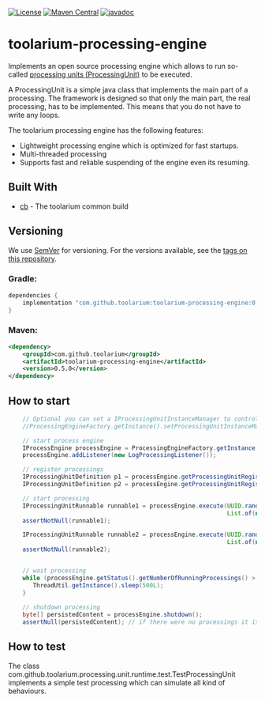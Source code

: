 [![License](https://img.shields.io/github/license/toolarium/toolarium-processing-engine)](https://github.com/toolarium/toolarium-processing-engine/blob/master/LICENSE)
[![Maven Central](https://img.shields.io/maven-central/v/com.github.toolarium/toolarium-processing-engine/0.5.0)](https://search.maven.org/artifact/com.github.toolarium/toolarium-processing-engine/0.5.0/jar)
[![javadoc](https://javadoc.io/badge2/com.github.toolarium/toolarium-processing-engine/javadoc.svg)](https://javadoc.io/doc/com.github.toolarium/toolarium-processing-engine)

# toolarium-processing-engine

Implements an open source processing engine which allows to run so-called [processing units (ProcessingUnit)](https://github.com/toolarium/toolarium-processing-unit/) to be executed.

A ProcessingUnit is a simple java class that implements the main part of a processing. The framework is designed so that only the main part, the real processing, has to be implemented. 
This means that you do not have to write any loops.

The toolarium processing engine has the following features:
- Lightweight processing engine which is optimized for fast startups.
- Multi-threaded processing
- Supports fast and reliable suspending of the engine even its resuming.

## Built With

* [cb](https://github.com/toolarium/common-build) - The toolarium common build

## Versioning

We use [SemVer](http://semver.org/) for versioning. For the versions available, see the [tags on this repository](https://github.com/toolarium/toolarium-processing-engine/tags). 


### Gradle:

```groovy
dependencies {
    implementation "com.github.toolarium:toolarium-processing-engine:0.5.0"
}
```

### Maven:

```xml
<dependency>
    <groupId>com.github.toolarium</groupId>
    <artifactId>toolarium-processing-engine</artifactId>
    <version>0.5.0</version>
</dependency>
```

## How to start
```java
    // Optional you can set a IProcessingUnitInstanceManager to control creating instances
    //ProcessingEngineFactory.getInstance().setProcessingUnitInstanceManager(instanceManager);

    // start process engine
    IProcessEngine processEngine = ProcessingEngineFactory.getInstance().getProcessingEngine();
    processEngine.addListener(new LogProcessingListener());

    // register processings
    IProcessingUnitDefinition p1 = processEngine.getProcessingUnitRegistry().register(ProcessingUnitSample.class);
    IProcessingUnitDefinition p2 = processEngine.getProcessingUnitRegistry().register(ProcessingUnitSample2.class.getName());

    // start processing
    IProcessingUnitRunnable runnable1 = processEngine.execute(UUID.randomUUID().toString(), "test1", p1.getProcessingClassname(),
                                                              List.of(new Parameter(ProcessingUnitSample.INPUT_FILENAME_PARAMETER.getKey(), "my-filename1")));
    assertNotNull(runnable1);

    IProcessingUnitRunnable runnable2 = processEngine.execute(UUID.randomUUID().toString(), "test2", p2.getProcessingClassname(),
                                                              List.of(new Parameter(ProcessingUnitSample2.INPUT_FILENAME_PARAMETER.getKey(), "my-filename2")));
    assertNotNull(runnable2);


    // wait processing
    while (processEngine.getStatus().getNumberOfRunningProcessings() > 0) {
       ThreadUtil.getInstance().sleep(500L);
    }
        
    // shutdown processing
    byte[] persistedContent = processEngine.shutdown();
    assertNull(persistedContent); // if there were no processings it is null!
```

## How to test
The class com.github.toolarium.processing.unit.runtime.test.TestProcessingUnit implements a simple test processing which can simulate all kind of behaviours.

